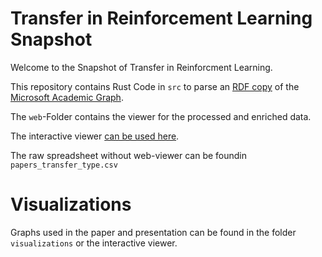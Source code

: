 # Transfer in Reinforcement Learning Snapshot

Welcome to the Snapshot of Transfer in Reinforcment Learning.

This repository contains Rust Code in `src` to parse an [RDF copy](https://zenodo.org/record/3936556) of the [Microsoft Academic Graph](https://www.microsoft.com/en-us/research/project/microsoft-academic-graph/).

The `web`-Folder contains the viewer for the processed and enriched data.

The interactive viewer [can be used here](https://tlsnap.github.io).

The raw spreadsheet without web-viewer can be foundin `papers_transfer_type.csv`

# Visualizations

Graphs used in the paper and presentation can be found in the folder `visualizations` or the interactive viewer.
